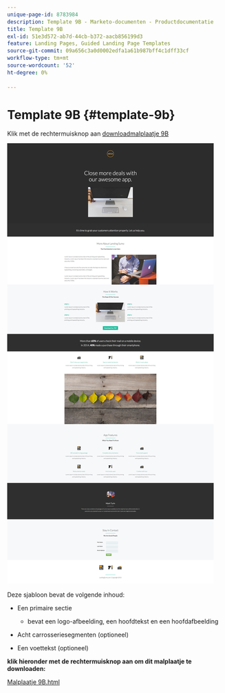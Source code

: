 ```yaml
---
unique-page-id: 8783984
description: Template 9B - Marketo-documenten - Productdocumentatie
title: Template 9B
exl-id: 51e3d572-ab7d-44cb-b372-aacb856199d3
feature: Landing Pages, Guided Landing Page Templates
source-git-commit: 09a656c3a0d0002edfa1a61b987bff4c1dff33cf
workflow-type: tm+mt
source-wordcount: '52'
ht-degree: 0%

---
```


# Template 9B {#template-9b}

Klik met de rechtermuisknop aan [ downloadmalplaatje 9B ](https://experienceleague.adobe.com/landing/marketo/lp-templates/template-9b.html?lang=nl-NL)

![](assets/image2015-7-28-15-3a21-3a14.png)

Deze sjabloon bevat de volgende inhoud:

* Een primaire sectie

   * bevat een logo-afbeelding, een hoofdtekst en een hoofdafbeelding

* Acht carrosseriesegmenten (optioneel)
* Een voettekst (optioneel)

**klik hieronder met de rechtermuisknop aan om dit malplaatje te downloaden:**

[ Malplaatje 9B.html ](https://experienceleague.adobe.com/landing/marketo/lp-templates/template-9b.html?lang=nl-NL)
